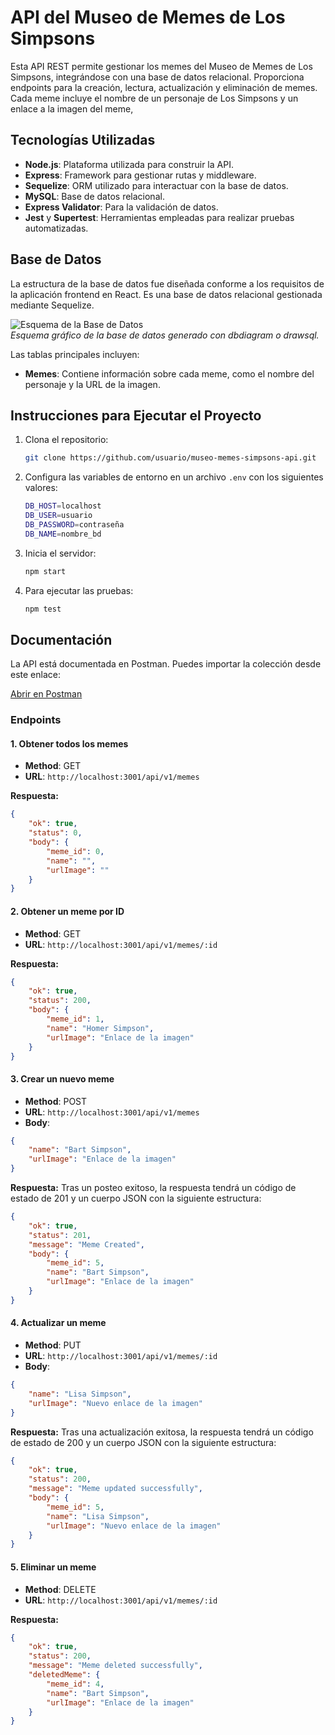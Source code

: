 # API del Museo de Memes de Los Simpsons

Esta API REST permite gestionar los memes del Museo de Memes de Los Simpsons, integrándose con una base de datos relacional. Proporciona endpoints para la creación, lectura, actualización y eliminación de memes. Cada meme incluye el nombre de un personaje de Los Simpsons y un enlace a la imagen del meme,

## Tecnologías Utilizadas

-   **Node.js**: Plataforma utilizada para construir la API.
-   **Express**: Framework para gestionar rutas y middleware.
-   **Sequelize**: ORM utilizado para interactuar con la base de datos.
-   **MySQL**: Base de datos relacional.
-   **Express Validator**: Para la validación de datos.
-   **Jest** y **Supertest**: Herramientas empleadas para realizar pruebas automatizadas.

## Base de Datos

La estructura de la base de datos fue diseñada conforme a los requisitos de la aplicación frontend en React. Es una base de datos relacional gestionada mediante Sequelize.

![Esquema de la Base de Datos](./db-diagram.png)  
_Esquema gráfico de la base de datos generado con dbdiagram o drawsql._

Las tablas principales incluyen:

-   **Memes**: Contiene información sobre cada meme, como el nombre del personaje y la URL de la imagen.

## Instrucciones para Ejecutar el Proyecto

1. Clona el repositorio:

    ```bash
    git clone https://github.com/usuario/museo-memes-simpsons-api.git
    ```

2. Configura las variables de entorno en un archivo `.env` con los siguientes valores:

    ```bash
    DB_HOST=localhost
    DB_USER=usuario
    DB_PASSWORD=contraseña
    DB_NAME=nombre_bd
    ```

3. Inicia el servidor:

    ```bash
    npm start
    ```

4. Para ejecutar las pruebas:

    ```bash
    npm test
    ```

## Documentación

La API está documentada en Postman. Puedes importar la colección desde este enlace:

[Abrir en Postman](https://documenter.getpostman.com/view/38671791/2sAXqzXdyq)

### Endpoints

#### 1. Obtener todos los memes

-   **Method**: GET
-   **URL**: `http://localhost:3001/api/v1/memes`

**Respuesta:**

```json
{
    "ok": true,
    "status": 0,
    "body": {
        "meme_id": 0,
        "name": "",
        "urlImage": ""
    }
}
```

#### 2. Obtener un meme por ID

-   **Method**: GET
-   **URL**: `http://localhost:3001/api/v1/memes/:id`

**Respuesta:**

```json
{
    "ok": true,
    "status": 200,
    "body": {
        "meme_id": 1,
        "name": "Homer Simpson",
        "urlImage": "Enlace de la imagen"
    }
}
```

#### 3. Crear un nuevo meme

-   **Method**: POST
-   **URL**: `http://localhost:3001/api/v1/memes`
-   **Body**:

```json
{
    "name": "Bart Simpson",
    "urlImage": "Enlace de la imagen"
}
```

**Respuesta:**
Tras un posteo exitoso, la respuesta tendrá un código de estado de 201 y un cuerpo JSON con la siguiente estructura:

```json
{
    "ok": true,
    "status": 201,
    "message": "Meme Created",
    "body": {
        "meme_id": 5,
        "name": "Bart Simpson",
        "urlImage": "Enlace de la imagen"
    }
}
```

#### 4. Actualizar un meme

-   **Method**: PUT
-   **URL**: `http://localhost:3001/api/v1/memes/:id`
-   **Body**:

```json
{
    "name": "Lisa Simpson",
    "urlImage": "Nuevo enlace de la imagen"
}
```

**Respuesta:**
Tras una actualización exitosa, la respuesta tendrá un código de estado de 200 y un cuerpo JSON con la siguiente estructura:

```json
{
    "ok": true,
    "status": 200,
    "message": "Meme updated successfully",
    "body": {
        "meme_id": 5,
        "name": "Lisa Simpson",
        "urlImage": "Nuevo enlace de la imagen"
    }
}
```

#### 5. Eliminar un meme

-   **Method**: DELETE
-   **URL**: `http://localhost:3001/api/v1/memes/:id`

**Respuesta:**

```json
{
    "ok": true,
    "status": 200,
    "message": "Meme deleted successfully",
    "deletedMeme": {
        "meme_id": 4,
        "name": "Bart Simpson",
        "urlImage": "Enlace de la imagen"
    }
}
```
